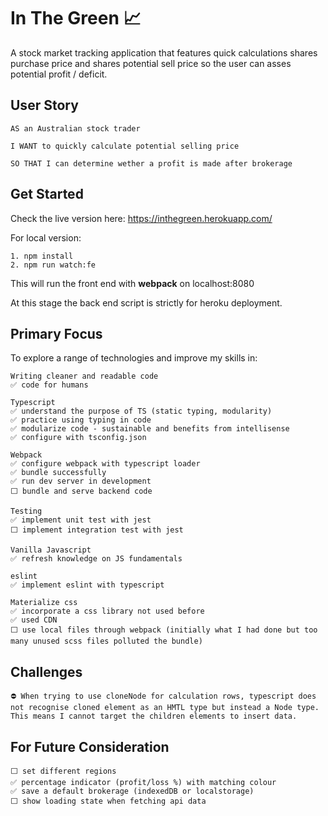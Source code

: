 # In The Green 📈

A stock market tracking application that features quick calculations shares purchase price and shares potential sell price so the user can asses potential profit / deficit.

## User Story

```
AS an Australian stock trader

I WANT to quickly calculate potential selling price

SO THAT I can determine wether a profit is made after brokerage
```
## Get Started
Check the live version here:
https://inthegreen.herokuapp.com/

For local version:
```
1. npm install
2. npm run watch:fe
```
This will run the front end with **webpack** on localhost:8080

At this stage the back end script is strictly for heroku deployment.

## Primary Focus

To explore a range of technologies and improve my skills in:

```
Writing cleaner and readable code
✅ code for humans

Typescript
✅ understand the purpose of TS (static typing, modularity)
✅ practice using typing in code
✅ modularize code - sustainable and benefits from intellisense
✅ configure with tsconfig.json

Webpack
✅ configure webpack with typescript loader
✅ bundle successfully
✅ run dev server in development
⬜ bundle and serve backend code

Testing
✅ implement unit test with jest
⬜ implement integration test with jest

Vanilla Javascript
✅ refresh knowledge on JS fundamentals

eslint
✅ implement eslint with typescript

Materialize css
✅ incorporate a css library not used before
✅ used CDN
⬜ use local files through webpack (initially what I had done but too many unused scss files polluted the bundle)

```
## Challenges

```
⛔️ When trying to use cloneNode for calculation rows, typescript does not recognise cloned element as an HMTL type but instead a Node type. This means I cannot target the children elements to insert data.
```

## For Future Consideration

```
⬜ set different regions
✅ percentage indicator (profit/loss %) with matching colour
✅ save a default brokerage (indexedDB or localstorage)
⬜ show loading state when fetching api data
```
